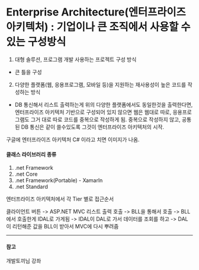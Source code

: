 # Enterprise Architecture(엔터프라이즈 아키텍처) : 기업이나 큰 조직에서 사용할 수 있는 구성방식

1) 대형 솔루션, 프로그램 개발 사용하는 프로젝트 구성 방식
- 큰 틀을 구성
2) 다양한 플랫폼(웹, 응용프로그램, 모바일 등)을 지원하는 재사용성이 높은 코드를 작성하는 방식
- DB 통신해서 리스트 출력하는게 위의 다양한 플랫폼에서도 동일한것을 출력한다면,
엔터프라이즈 아키텍처 기반으로 구성되어 있지 않으면 웹은 웹대로 따로, 응용프로그램도 그거 대로 따로
코드를 중복으로 작성하게 됨. 중복으로 작성하지 않고, 공통된 DB 통신은 같이 쓸수있도록 그것이 엔터프라이즈 아키텍처의 시작.

구글에 엔터프라이즈 아키텍처 C# 이라고 치면 이미지가 나옴.

#### 클래스 라이브러리 종류
1) .net Framework
2) .net Core
3) .net Framework(Portable) - Xamarln
4) .net Standard

엔터프라이즈 아키텍처에서 각 Tier 별로 접근순서

클라이언트 버튼 -> ASP.NET MVC 리스트 출력 호출 -> BLL을 통해서 호출
-> BLL에서 호출한게 IDAL로 가게됨 -> IDAL이 DAL로 가서 데이터를 조회를 하고 ->
DAL이 리턴해준 값을 BLL이 받아서 MVC에 다시 뿌려줌

---
#### 참고

개발토끼님 강좌